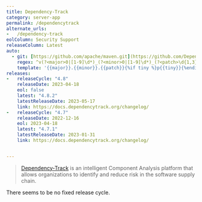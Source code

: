 ```yaml
---
title: Dependency-Track
category: server-app
permalink: /dependencytrack
alternate_urls:
-   /dependency-track
eolColumn: Security Support
releaseColumn: Latest
auto:
  - git: [https://github.com/apache/maven.git](https://github.com/DependencyTrack/dependency-track.git)
    regex: ^v(?<major>0|[1-9]\d*)_(?<minor>0|[1-9]\d*)_(?<patch>\d{1,3})_?(?<tiny>\d+)?$
    template: '{{major}}.{{minor}}.{{patch}}{%if tiny %}p{{tiny}}{%endif%}'
releases:
-   releaseCycle: "4.8"
    releaseDate: 2023-04-18
    eol: false
    latest: "4.8.2"
    latestReleaseDate: 2023-05-17
    link: https://docs.dependencytrack.org/changelog/
-   releaseCycle: "4.7"
    releaseDate: 2022-12-16
    eol: 2023-04-18
    latest: "4.7.1"
    latestReleaseDate: 2023-01-31
    link: https://docs.dependencytrack.org/changelog/


---
```


> [Dependency-Track](https://dependencytrack.org/) is an intelligent Component Analysis platform that allows organizations to identify and reduce risk in the software supply chain.

There seems to be no fixed release cycle.
